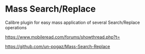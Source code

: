 # Mass Search/Replace

Calibre plugin for easy mass application of several Search/Replace operations

https://www.mobileread.com/forums/showthread.php?t=

https://github.com/un-pogaz/Mass-Search-Replace